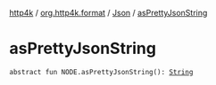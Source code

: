 [http4k](../../index.md) / [org.http4k.format](../index.md) / [Json](index.md) / [asPrettyJsonString](./as-pretty-json-string.md)

# asPrettyJsonString

`abstract fun NODE.asPrettyJsonString(): `[`String`](https://kotlinlang.org/api/latest/jvm/stdlib/kotlin/-string/index.html)